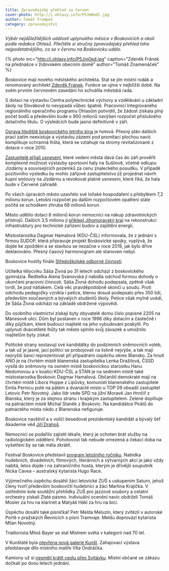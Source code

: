 ```yaml
---
title: Zpravodajský přehled za červen
cover-photo: http://i.ohlasy.info/P5Jm0edl.jpg
author: Tomáš Trumpeš
category: zpravodajství
---
```


*Výběr nejdůležitějších událostí uplynulého měsíce v Boskovicích a okolí podle redakce Ohlasů. Přečtěte si stručný zpravodajský přehled toho nejpodstatnějšího, co se v červnu na Boskovicku událo.*

{% photo src="http://i.ohlasy.info/P5Jm0ed.jpg" caption="Zdeněk Fránek na přednášce v židovském obecním domě" author="Tomáš Znamenáček" %}

Boskovice mají nového městského architekta. Stal se jím místní rodák a renomovaný architekt [Zdeněk Fránek](http://www.ohlasy.info/clanky/2017/06/mestsky-architekt.html). Funkce se ujme v nejbližší době. Na svém prvním červnovém zasedání ho schválila městská rada.

S dotací na výstavbu Centra polytechnické výchovy a vzdělávání u základní školy na Slovákově to nevypadá vůbec špatně. Pracovníci Integrovaného regionálního operačního programu Ohlasům potvrdili, že žádost získala plný počet bodů a především bude o 900 milionů navýšen rozpočet příslušného dotačního titulu. O výsledcích bude jasno definitivně v září.

[Oprava hlediště boskovického letního kina](http://www.ohlasy.info/clanky/2017/06/letnak-stromy.html) je hotová. Přesný plán dalších prací zatím neexistuje a výstavbu zázemí pod promítací plochou navíc komplikuje ochranná lhůta, která se vztahuje na stromy revitalizované z dotace v roce 2010.

[Zastupitelé přijali usnesení](http://www.ohlasy.info/clanky/2017/06/zastupitelstvo.html), které vedení města dává čas do září prověřit komplexně možnost výstavby sportovní haly na Sušilově, včetně odkupu Jízdárny a souvisejících pozemků za cenu znaleckého posudku. V případě pozitivního výsledku by mohlo zářijové zastupitelstvo již projednat návrh kupní smlouvy na Jízdárnu a revokovat platné usnesení, které říká, že hala bude v Červené zahradě.

Po všech úpravách město uzavřelo své loňské hospodaření s přebytkem 7,2 milionu korun. Letošní rozpočet po dalším rozpočtovém opatření stále počítá se schodkem zhruba 68 milionů korun.

Město udělilo dotaci 8 milionů korun nemocnici na nákup zdravotnických přístrojů. Dalších 3,5 milionu jí [přiklepl Jihomoravský kraj](http://boskovice.cz/zastupitele-jmk-schvalili-dotaci-pro-nbsp-boskovickou-nemocnici/d-31105/p1=1019) na  rekonstrukci infrastruktury pro technické zařízení budov a zajištění energií.

Místostarostka Dagmar Hamalová (KDU-ČSL) informovala, že z jednání s firmou SUDOP, která připravuje projekt Boskovické spojky, vyplývá, že dojde ke zpoždění a se stavbou se nezačne v roce 2019, jak bylo dříve deklarováno. Přesný časový harmonogram ale stanoven nebyl.

Boskovice hostily finále [Středoškolské odborné činnosti](http://boskovice.cz/boskovice-hosti-finale-soc/d-31054/p1=1019). 

Učitelka tělocviku Sáša Živná po 31 letech odchází z boskovického gymnázia. Ředitelka Alena Svanovská jí nabídla odchod formou dohody o ukončení pracovní činnosti. Sáša Živná dohodu podepsala, zpětně však tvrdí, že pod nátlakem. Celá věc pravděpodobně skončí u soudu. Proti odchodu pedagožky vznikla i petice, kterou dosud podepsalo přes 350 lidí, především současných a bývalých studentů školy. Petice však mylně uvádí, že Sáša Živná odchází na základě obdržené výpovědi.

Do osobního vlastnictví získají byty obyvatelé domu číslo popisné 2205 na Mánesově ulici. Dům byl postaven v roce 1996 díky dotacím a částečně i díky půjčkám, které budoucí majitelé na jeho vybudování poskytli. Po uplynutí dvacetileté lhůty tak město splnilo svůj závazek a umožnilo majitelům byty získat.

Politické strany sestavují své kandidátky do podzimních sněmovních voleb, a tak už je jasné, jací politici se probojovali na listině nejvýše, a tak mají nejvyšší šanci reprezentovat při případném úspěchu okres Blansko. Za hnutí ANO je na čtvrtém místě blanenská zastupitelka Lenka Dražilová, ČSSD vysílá do sněmovny na osmém místě boskovickou starostku Hanu Nedomovou a v koalici KDU-ČSL a STAN je na sedmém místě také místostarostka Boskovic Dagmar Hamalová. Občanští demokraté mají na čtvrtém místě Libora Hoppe z Lipůvky, komunisti blanenského zastupitele Emila Pernicu poté na pátém a dvanácté místo u TOP 09 obsadil zastupitel Letovic Petr Novotný. Jako lídr vede SPD na jižní Moravě Jan Hrnčíř z Blanska, který je za stejnou stranu i krajským zastupitelem. Zelené doplňuje na patnáctém místě Michal Staněk z Boskovic. Na kandidátce Pirátů do patnáctého místa nikdo z Blanenska nefiguruje.

Boskovice navštívil a s voliči besedoval prezidentský kandidát a bývalý šéf Akademie věd [Jiří Drahoš](http://www.ohlasy.info/clanky/2017/06/drahos.html).

Nemocnici se podařilo zajistit lékaře, který je ochoten brát služby na radiologickém oddělení. Pohotovost tak nebude omezená a čekací doba na vyšetření by se tak měla zkrátit.

Festival Boskovice představil [program letošního ročníku](http://www.ohlasy.info/clanky/2017/06/festival-pozvanka.html). Nabídka hudebních, divadelních, filmových, literárních a výtvarných akcí je jako vždy nabitá, letos dojde i na zahraničního hosta, kterým je dřívější souputník Nicka Cavea – australský kytarista Hugo Race.

Výjimečného úspěchu dosáhli žáci letovické ZUŠ s uskupením Saturn, jehož členy tvoří především boskovičtí hudebníci a žáci Martina Krajíčka. V ústředním kole soutěžní přehlídky ZUŠ pro jazzové soubory a ostatní orchestry získali Zlaté pásmo. Indiviuální ocenění navíc obdrželi Tomáš Mosler za hru na klarinet a Matyáš Häkl za hru na bicí.

Úspěchu dosáhl také písničkář Petr Melda Meluzín, který zvítězil v autorské Portě v pražských Řevnicích s písní Tramvaje. Meldu doprovází kytarista Milan Novotný.

Triatlonista Miloš Bayer se stal Mistrem světa v kategorii nad 70 let.

V Kunštátě byla [otevřena nová galerie Kunšt](http://www.ohlasy.info/clanky/2017/06/ondracek-podplamenice.html). Zahajovací výstava představuje dílo místního malíře Víta Ondráčka.

Kamiony už si [nesmějí krátit cestu přes Svitávku](http://blanensky.denik.cz/zpravy_region/po-dvou-letech-se-dockali-svitavkou-uz-si-nesmi-kratit-cestu-nakladni-auta-20170609.html). Místní občané se zákazu dočkali po dvou letech jednání.
